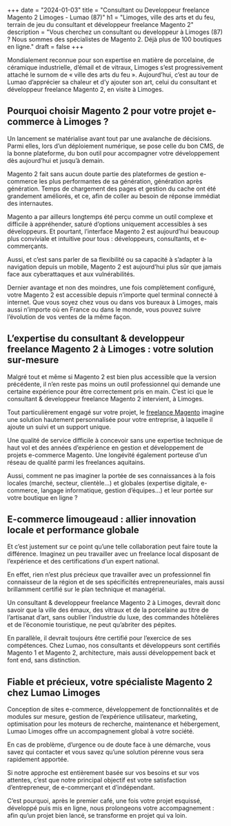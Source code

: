 +++
date = "2024-01-03"
title = "Consultant ou Developpeur freelance Magento 2 Limoges - Lumao (87)"
h1 = "Limoges, ville des arts et du feu, terrain de jeu du consultant et développeur freelance Magento 2"
description = "Vous cherchez un consultant ou developpeur à Limoges (87) ? Nous sommes des spécialistes de Magento 2. Déjà plus de 100 boutiques en ligne."
draft = false
+++

Mondialement reconnue pour son expertise en matière de porcelaine, de céramique industrielle, d’émail et de vitraux, Limoges s’est progressivement attaché le surnom de « ville des arts du feu ». Aujourd’hui, c’est au tour de Lumao d’apprécier sa chaleur et d’y ajouter son art, celui du consultant et développeur freelance Magento 2, en visite à Limoges.

## Pourquoi choisir Magento 2 pour votre projet e-commerce à Limoges ?
Un lancement se matérialise avant tout par une avalanche de décisions. Parmi elles, lors d’un déploiement numérique, se pose celle du bon CMS, de la bonne plateforme, du bon outil pour accompagner votre développement dès aujourd’hui et jusqu’à demain.

Magento 2 fait sans aucun doute partie des plateformes de gestion e-commerce les plus performantes de sa génération, génération après génération. Temps de chargement des pages et gestion du cache ont été grandement améliorés, et ce, afin de coller au besoin de réponse immédiat des internautes.

Magento a par ailleurs longtemps été perçu comme un outil complexe et difficile à appréhender, saturé d’options uniquement accessibles à ses développeurs. Et pourtant, l’interface Magento 2 est aujourd’hui beaucoup plus conviviale et intuitive pour tous : développeurs, consultants, et e-commerçants.

Aussi, et c’est sans parler de sa flexibilité ou sa capacité à s’adapter à la navigation depuis un mobile, Magento 2 est aujourd’hui plus sûr que jamais face aux cyberattaques et aux vulnérabilités.

Dernier avantage et non des moindres, une fois complètement configuré, votre Magento 2 est accessible depuis n’importe quel terminal connecté à internet. Que vous soyez chez vous ou dans vos bureaux à Limoges, mais aussi n’importe où en France ou dans le monde, vous pouvez suivre l’évolution de vos ventes de la même façon.

## L’expertise du consultant & developpeur freelance Magento 2 à Limoges : votre solution sur-mesure
Malgré tout et même si Magento 2 est bien plus accessible que la version précédente, il n’en reste pas moins un outil professionnel qui demande une certaine expérience pour être correctement pris en main. C’est ici que le consultant & developpeur freelance Magento 2 intervient, à Limoges.

Tout particulièrement engagé sur votre projet, le [freelance Magento](/ecommerce/cms/magento/freelance/) imagine une solution hautement personnalisée pour votre entreprise, à laquelle il ajoute un suivi et un support unique.

Une qualité de service difficile à concevoir sans une expertise technique de haut vol et des années d’expérience en gestion et développement de projets e-commerce Magento. Une longévité également porteuse d’un réseau de qualité parmi les freelances aquitains.

Aussi, comment ne pas imaginer la portée de ses connaissances à la fois locales (marché, secteur, clientèle…) et globales (expertise digitale, e-commerce, langage informatique, gestion d’équipes…) et leur portée sur votre boutique en ligne ?

## E-commerce limougeaud : allier innovation locale et performance globale
Et c’est justement sur ce point qu’une telle collaboration peut faire toute la différence. Imaginez un peu travailler avec un freelance local disposant de l’expérience et des certifications d’un expert national.

En effet, rien n’est plus précieux que travailler avec un professionnel fin connaisseur de la région et de ses spécificités entrepreneuriales, mais aussi brillamment certifié sur le plan technique et managérial.

Un consultant & developpeur freelance Magento 2 à Limoges, devrait donc savoir que la ville des émaux, des vitraux et de la porcelaine au titre de l’artisanat d’art, sans oublier l’industrie du luxe, des commandes hôtelières et de l’économie touristique, ne peut qu’abriter des pépites.

En parallèle, il devrait toujours être certifié pour l’exercice de ses compétences. Chez Lumao, nos consultants et développeurs sont certifiés Magento 1 et Magento 2, architecture, mais aussi développement back et font end, sans distinction.

## Fiable et précieux, votre spécialiste Magento 2 chez Lumao Limoges
Conception de sites e-commerce, développement de fonctionnalités et de modules sur mesure, gestion de l’expérience utilisateur, marketing, optimisation pour les moteurs de recherche, maintenance et hébergement, Lumao Limoges offre un accompagnement global à votre société.

En cas de problème, d’urgence ou de doute face à une démarche, vous savez qui contacter et vous savez qu’une solution pérenne vous sera rapidement apportée.

Si notre approche est entièrement basée sur vos besoins et sur vos attentes, c’est que notre principal objectif est votre satisfaction d’entrepreneur, de e-commerçant et d’indépendant.

C’est pourquoi, après le premier café, une fois votre projet esquissé, développé puis mis en ligne, nous prolongeons votre accompagnement : afin qu’un projet bien lancé, se transforme en projet qui va loin.
